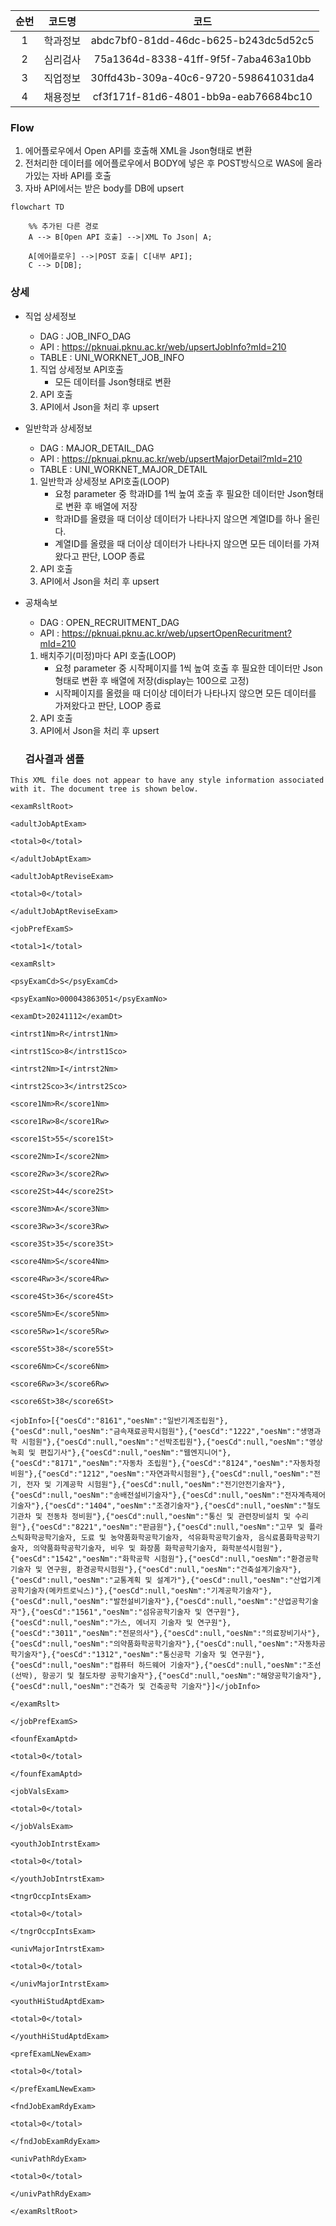 
| 순번  | 코드명  |                  코드                  |
| :-: | :--: | :----------------------------------: |
|  1  | 학과정보 | abdc7bf0-81dd-46dc-b625-b243dc5d52c5 |
|  2  | 심리검사 | 75a1364d-8338-41ff-9f5f-7aba463a10bb |
|  3  | 직업정보 | 30ffd43b-309a-40c6-9720-598641031da4 |
|  4  | 채용정보 | cf3f171f-81d6-4801-bb9a-eab76684bc10 |
### Flow
1. 에어플로우에서 Open API를 호출해 XML을 Json형태로 변환
2. 전처리한 데이터를 에어플로우에서 BODY에 넣은 후 POST방식으로 WAS에 올라가있는 자바 API를 호출 
3. 자바 API에서는 받은 body를 DB에 upsert

```mermaid  
flowchart TD

    %% 추가된 다른 경로
    A --> B[Open API 호출] -->|XML To Json| A;

    A[에어플로우] -->|POST 호출| C[내부 API];
    C --> D[DB];

```


### 상세
- 직업 상세정보
	- DAG : JOB_INFO_DAG
	- API : https://pknuai.pknu.ac.kr/web/upsertJobInfo?mId=210
	- TABLE : UNI_WORKNET_JOB_INFO
	1. 직업 상세정보 API호출
		- 모든 데이터를 Json형태로 변환
	2. API 호출
	3. API에서 Json을 처리 후 upsert
	   
- 일반학과 상세정보
	- DAG : MAJOR_DETAIL_DAG
	- API :  https://pknuai.pknu.ac.kr/web/upsertMajorDetail?mId=210
	- TABLE : UNI_WORKNET_MAJOR_DETAIL
	1. 일반학과 상세정보 API호출(LOOP)
		- 요청 parameter 중 학과ID를 1씩 높여 호출 후 필요한 데이터만 Json형태로 변환 후 배열에 저장
		- 학과ID를 올렸을 때 더이상 데이터가 나타나지 않으면 계열ID를 하나 올린다.
		- 계열ID를 올렸을 때 더이상 데이터가 나타나지 않으면 모든 데이터를 가져왔다고 판단, LOOP 종료
	2. API 호출 
	3. API에서 Json을 처리 후 upsert

- 공채속보
	- DAG : OPEN_RECRUITMENT_DAG
	- API : https://pknuai.pknu.ac.kr/web/upsertOpenRecuritment?mId=210
	1. 배치주기(미정)마다 API 호출(LOOP)
		- 요청 parameter 중 시작페이지를 1씩 높여 호출 후 필요한 데이터만 Json형태로 변환 후 배열에 저장(display는 100으로 고정)
		- 시작페이지를 올렸을 때 더이상 데이터가 나타나지 않으면 모든 데이터를 가져왔다고 판단, LOOP 종료
	2. API 호출
	3. API에서 Json을 처리 후 upsert

   



   ### 검사결과 샘플
```
This XML file does not appear to have any style information associated with it. The document tree is shown below.  

<examRsltRoot>

<adultJobAptExam>

<total>0</total>

</adultJobAptExam>

<adultJobAptReviseExam>

<total>0</total>

</adultJobAptReviseExam>

<jobPrefExamS>

<total>1</total>

<examRslt>

<psyExamCd>S</psyExamCd>

<psyExamNo>000043863051</psyExamNo>

<examDt>20241112</examDt>

<intrst1Nm>R</intrst1Nm>

<intrst1Sco>8</intrst1Sco>

<intrst2Nm>I</intrst2Nm>

<intrst2Sco>3</intrst2Sco>

<score1Nm>R</score1Nm>

<score1Rw>8</score1Rw>

<score1St>55</score1St>

<score2Nm>I</score2Nm>

<score2Rw>3</score2Rw>

<score2St>44</score2St>

<score3Nm>A</score3Nm>

<score3Rw>3</score3Rw>

<score3St>35</score3St>

<score4Nm>S</score4Nm>

<score4Rw>3</score4Rw>

<score4St>36</score4St>

<score5Nm>E</score5Nm>

<score5Rw>1</score5Rw>

<score5St>38</score5St>

<score6Nm>C</score6Nm>

<score6Rw>3</score6Rw>

<score6St>38</score6St>

<jobInfo>[{"oesCd":"8161","oesNm":"일반기계조립원"},{"oesCd":null,"oesNm":"금속재료공학시험원"},{"oesCd":"1222","oesNm":"생명과학 시험원"},{"oesCd":null,"oesNm":"선박조립원"},{"oesCd":null,"oesNm":"영상 녹회 및 편집기사"},{"oesCd":null,"oesNm":"웹엔지니어"},{"oesCd":"8171","oesNm":"자동차 조립원"},{"oesCd":"8124","oesNm":"자동차정비원"},{"oesCd":"1212","oesNm":"자연과학시험원"},{"oesCd":null,"oesNm":"전기, 전자 및 기계공학 시험원"},{"oesCd":null,"oesNm":"전기안전기술자"},{"oesCd":null,"oesNm":"송배전설비기술자"},{"oesCd":null,"oesNm":"전자계측제어기술자"},{"oesCd":"1404","oesNm":"조경기술자"},{"oesCd":null,"oesNm":"철도 기관차 및 전동차 정비원"},{"oesCd":null,"oesNm":"통신 및 관련장비설치 및 수리원"},{"oesCd":"8221","oesNm":"판금원"},{"oesCd":null,"oesNm":"고무 및 플라스틱화학공학기술자, 도료 및 농약품화학공학기술자, 석유화학공학기술자, 음식료품화학공학기술자, 의약품화학공학기술자, 비우 및 화장품 화학공학기술자, 화학분석시험원"},{"oesCd":"1542","oesNm":"화학공학 시험원"},{"oesCd":null,"oesNm":"환경공학 기술자 및 연구원, 환경공학시험원"},{"oesCd":null,"oesNm":"건축설계기술자"},{"oesCd":null,"oesNm":"교통계획 및 설계가"},{"oesCd":null,"oesNm":"산업기계 공학기술자(메카트로닉스)"},{"oesCd":null,"oesNm":"기계공학기술자"},{"oesCd":null,"oesNm":"발전설비기술자"},{"oesCd":null,"oesNm":"산업공학기술자"},{"oesCd":"1561","oesNm":"섬유공학기술자 및 연구원"},{"oesCd":null,"oesNm":"가스, 에너지 기술자 및 연구원"},{"oesCd":"3011","oesNm":"전문의사"},{"oesCd":null,"oesNm":"의료장비기사"},{"oesCd":null,"oesNm":"의약품화학공학기술자"},{"oesCd":null,"oesNm":"자동차공학기술자"},{"oesCd":"1312","oesNm":"통신공학 기술자 및 연구원"},{"oesCd":null,"oesNm":"컴퓨터 하드웨어 기술자"},{"oesCd":null,"oesNm":"조선(선박), 항공기 및 철도차량 공학기술자"},{"oesCd":null,"oesNm":"해양공학기술자"},{"oesCd":null,"oesNm":"건축가 및 건축공학 기술자"}]</jobInfo>

</examRslt>

</jobPrefExamS>

<founfExamAptd>

<total>0</total>

</founfExamAptd>

<jobValsExam>

<total>0</total>

</jobValsExam>

<youthJobIntrstExam>

<total>0</total>

</youthJobIntrstExam>

<tngrOccpIntsExam>

<total>0</total>

</tngrOccpIntsExam>

<univMajorIntrstExam>

<total>0</total>

</univMajorIntrstExam>

<youthHiStudAptdExam>

<total>0</total>

</youthHiStudAptdExam>

<prefExamLNewExam>

<total>0</total>

</prefExamLNewExam>

<fndJobExamRdyExam>

<total>0</total>

</fndJobExamRdyExam>

<univPathRdyExam>

<total>0</total>

</univPathRdyExam>

</examRsltRoot>
```